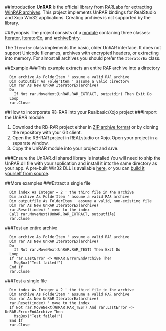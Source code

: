 ##Introduction
**UnRAR** is the official library from RARLabs for extracting [WinRAR archives](http://www.rarlab.com/rar_archiver.htm). This project implements UnRAR bindings for RealStudio and Xojo Win32 applications. Creating archives is not supported by the library.

##Synopsis
The project consists of a [module](https://github.com/charonn0/RB-RAR/wiki/Unrar-module) containing three classes: [Iterator](https://github.com/charonn0/RB-RAR/wiki/UnRAR.Iterator), [IteratorEx](https://github.com/charonn0/RB-RAR/wiki/UnRAR.IteratorEx), and [ArchiveEntry](https://github.com/charonn0/RB-RAR/wiki/UnRAR.ArchiveEntry).

The `Iterator` class implements the basic, older UnRAR interface. It does not support Unicode filenames, archives with encrypted headers, or extracting into memory. For almost all archives you should prefer the `IteratorEx` class.

##Example
###This example extracts an entire RAR archive into a directory
```vbnet
  Dim archive As FolderItem ' assume a valid RAR archive
  Dim outputdir As FolderItem ' assume a valid directory
  Dim rar As New UnRAR.IteratorEx(archive)
  Do
    If Not rar.MoveNext(UnRAR.RAR_EXTRACT, outputdir) Then Exit Do
  Loop
  rar.Close
```

##How to incorporate RB-RAR into your Realbasic/Xojo project
###Import the UnRAR module
1. Download the RB-RAR project either in [ZIP archive format](https://github.com/charonn0/RB-RAR/archive/master.zip) or by cloning the repository with your Git client.
2. Open the RB-RAR project in REALstudio or Xojo. Open your project in a separate window.
3. Copy the UnRAR module into your project and save.

###Ensure the UnRAR.dll shared library is installed
You will need to ship the UnRAR.dll file with your application and install it into the same directory as your app. A pre-built Win32 DLL is available [here](http://www.rarlab.com/rar/UnRARDLL.exe), or you can [build it yourself from source](http://www.rarlab.com/rar/unrarsrc-5.3.11.tar.gz). 

##More examples
###Extract a single file
```vbnet
  Dim index As Integer = 2 ' the third file in the archive
  Dim archive As FolderItem ' assume a valid RAR archive
  Dim outputfile As FolderItem ' assume a valid, non-existing file
  Dim rar As New UnRAR.IteratorEx(archive)
  rar.Reset(index) ' move to the index
  Call rar.MoveNext(UnRAR.RAR_EXTRACT, outputfile)
  rar.Close
```
###Test an entire archive
```vbnet
  Dim archive As FolderItem ' assume a valid RAR archive
  Dim rar As New UnRAR.IteratorEx(archive)
  Do
    If Not rar.MoveNext(UnRAR.RAR_TEST) Then Exit Do
  Loop
  If rar.LastError <> UnRAR.ErrorEndArchive Then 
    MsgBox("Test failed!")
  End If
  rar.Close
```
###Test a single file
```vbnet
  Dim index As Integer = 2 ' the third file in the archive
  Dim archive As FolderItem ' assume a valid RAR archive
  Dim rar As New UnRAR.IteratorEx(archive)
  rar.Reset(index) ' move to the index  
  If Not rar.MoveNext(UnRAR.RAR_TEST) And rar.LastError <> UnRAR.ErrorEndArchive Then 
    MsgBox("Test failed!")
  End If
  rar.Close
```
